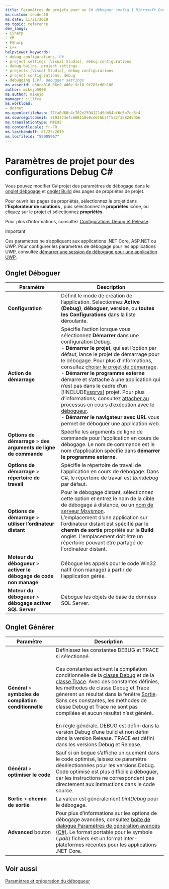 ```yaml
---
title: Paramètres de projets pour un C# déboguer config | Microsoft Docs
ms.custom: seodec18
ms.date: 11/21/2018
ms.topic: reference
dev_langs:
- CSharp
- VB
- FSharp
- C++
helpviewer_keywords:
- debug configurations, C#
- project settings [Visual Studio], debug configurations
- debug builds, project settings
- projects [Visual Studio], debug configurations
- project configurations, debug
- debugging [C#], debugger settings
ms.assetid: e30ca810-66e9-4d6e-9cf6-9f285cd0b100
author: mikejo5000
ms.author: mikejo
manager: jillfra
ms.workload:
- dotnet
ms.openlocfilehash: 77fa0d60c4c702e2594121d5db54bf6c5e7cc6f4
ms.sourcegitcommit: 2193323efc608118e0ce6f6b2ff532f158245d56
ms.translationtype: MTE95
ms.contentlocale: fr-FR
ms.lasthandoff: 01/25/2019
ms.locfileid: "55005967"
---
```

# <a name="project-settings-for--c-debug-configurations"></a>Paramètres de projet pour des configurations Debug C#

Vous pouvez modifier C# projet des paramètres de débogage dans le [onglet débogage](#debug-tab) et [onglet Build](#build-tab) des pages de propriétés de projet. 

Pour ouvrir les pages de propriétés, sélectionnez le projet dans **l’Explorateur de solutions** , puis sélectionnez le **propriétés** icône, ou cliquez sur le projet et sélectionnez **propriétés**.

Pour plus d’informations, consultez [Configurations Debug et Release](how-to-set-debug-and-release-configurations.md). 

>[!IMPORTANT]
>Ces paramètres ne s’appliquent aux applications .NET Core, ASP.NET ou UWP. Pour configurer les paramètres de débogage pour les applications UWP, consultez [démarrer une session de débogage pour une application UWP](start-a-debugging-session-for-a-store-app-in-visual-studio-vb-csharp-cpp-and-xaml.md).  
  
## <a name="debug-tab"></a>Onglet Déboguer  
  
|Paramètre|Description|
|-------------------------------------| - |
| **Configuration** | Définit le mode de création de l’application. Sélectionnez **Active (Debug)**, **déboguer**, **version**, ou **toutes les Configurations** dans la liste déroulante. |
| **Action de démarrage** | Spécifie l’action lorsque vous sélectionnez **Démarrer** dans une configuration Debug.<br />- **Démarrer le projet**, qui est l’option par défaut, lance le projet de démarrage pour le débogage. Pour plus d’informations, consultez [choisir le projet de démarrage](/previous-versions/visualstudio/visual-studio-2010/0s590bew(v=vs.100)).<br />- **Démarrer le programme externe** démarre et s’attache à une application qui n’est pas dans le cadre d’un [!INCLUDE[vsprvs](../code-quality/includes/vsprvs_md.md)] projet. Pour plus d’informations, consultez [attacher au processus en cours d’exécution avec le débogueur](attach-to-running-processes-with-the-visual-studio-debugger.md).<br />- **Démarrer le navigateur avec URL** vous permet de déboguer une application web. |
| **Options de démarrage** > **des arguments de ligne de commande** | Spécifie les arguments de ligne de commande pour l’application en cours de débogage. Le nom de commande est le nom d’application spécifié dans **démarrer le programme externe**. |
| **Options de démarrage** > **répertoire de travail** | Spécifie le répertoire de travail de l’application en cours de débogage. Dans C#, le répertoire de travail est *\bin\debug* par défaut.
| **Options de démarrage** > **utiliser l’ordinateur distant**|Pour le débogage distant, sélectionnez cette option et entrez le nom de la cible de débogage à distance, ou un [nom de serveur Msvsmon](../debugger/remote-debugging.md). <br />L’emplacement d’une application sur l’ordinateur distant est spécifié par le **chemin de sortie** propriété sur le **Build** onglet. L'emplacement doit être un répertoire pouvant être partagé de l'ordinateur distant. 
| **Moteur du débogueur** > **activer le débogage de code non managé** | Débogue les appels pour le code Win32 natif (non managé) à partir de l’application gérée. |
| **Moteur du débogueur** > **débogage activer SQL Server** | Débogue les objets de base de données SQL Server. |
  
## <a name="build-tab"></a>Onglet Générer  
  
|Paramètre|Description|  
|-------------|-----------------|  
|**Général** > **symboles de compilation conditionnelle**|Définissez les constantes DEBUG et TRACE si sélectionné.<br /><br /> Ces constantes activent la compilation conditionnelle de la [classe Debug](/dotnet/api/system.diagnostics.debug) et de la [classe Trace](/dotnet/api/system.diagnostics.trace). Avec ces constantes définies, les méthodes de classe Debug et Trace génèrent un résultat dans la fenêtre [Sortie](../ide/reference/output-window.md). Sans ces constantes, les méthodes de classe Debug et Trace ne sont pas compilées et aucun résultat n’est généré.<br /><br />En règle générale, DEBUG est défini dans la version Debug d’une build et non défini dans la version Release. TRACE est défini dans les versions Debug et Release.|  
|**Général** > **optimiser le code**|Sauf si un bogue s’affiche uniquement dans le code optimisé, laissez ce paramètre désélectionnées pour les versions Debug. Code optimisé est plus difficile à déboguer, car les instructions ne correspondent pas directement aux instructions dans le code source.|  
|**Sortie** > **chemin de sortie**|La valeur est généralement *bin\Debug* pour le débogage.|
|**Advanced** bouton|Pour plus d’informations sur les options de débogage avancées, consultez [boîte de dialogue Paramètres de génération avancés (C#)](../ide/reference/advanced-build-settings-dialog-box-csharp.md). Le format portable pour le symbole (*.pdb*) fichiers est un format inter-plateformes récentes pour les applications .NET Core. 
  
## <a name="see-also"></a>Voir aussi  
 [Paramètres et préparation du débogueur](../debugger/debugger-settings-and-preparation.md)